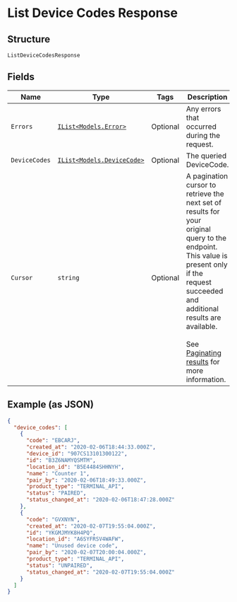 
# List Device Codes Response

## Structure

`ListDeviceCodesResponse`

## Fields

| Name | Type | Tags | Description |
|  --- | --- | --- | --- |
| `Errors` | [`IList<Models.Error>`](../../doc/models/error.md) | Optional | Any errors that occurred during the request. |
| `DeviceCodes` | [`IList<Models.DeviceCode>`](../../doc/models/device-code.md) | Optional | The queried DeviceCode. |
| `Cursor` | `string` | Optional | A pagination cursor to retrieve the next set of results for your<br>original query to the endpoint. This value is present only if the request<br>succeeded and additional results are available.<br><br>See [Paginating results](https://developer.squareup.com/docs/working-with-apis/pagination) for more information. |

## Example (as JSON)

```json
{
  "device_codes": [
    {
      "code": "EBCARJ",
      "created_at": "2020-02-06T18:44:33.000Z",
      "device_id": "907CS13101300122",
      "id": "B3Z6NAMYQSMTM",
      "location_id": "B5E4484SHHNYH",
      "name": "Counter 1",
      "pair_by": "2020-02-06T18:49:33.000Z",
      "product_type": "TERMINAL_API",
      "status": "PAIRED",
      "status_changed_at": "2020-02-06T18:47:28.000Z"
    },
    {
      "code": "GVXNYN",
      "created_at": "2020-02-07T19:55:04.000Z",
      "id": "YKGMJMYK8H4PQ",
      "location_id": "A6SYFRSV4WAFW",
      "name": "Unused device code",
      "pair_by": "2020-02-07T20:00:04.000Z",
      "product_type": "TERMINAL_API",
      "status": "UNPAIRED",
      "status_changed_at": "2020-02-07T19:55:04.000Z"
    }
  ]
}
```

